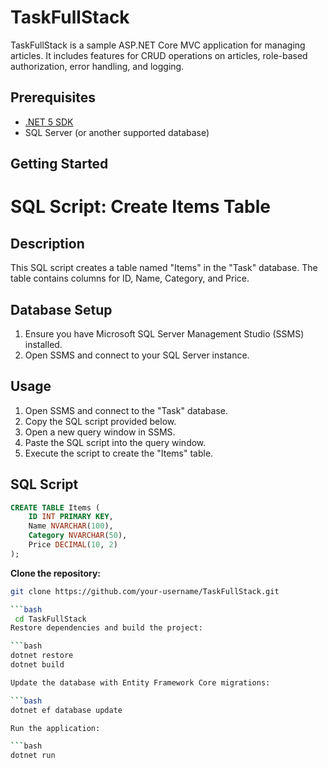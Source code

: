 # TaskFullStack

TaskFullStack is a sample ASP.NET Core MVC application for managing articles. It includes features for CRUD operations on articles, role-based authorization, error handling, and logging.

## Prerequisites

- [.NET 5 SDK](https://dotnet.microsoft.com/download/dotnet/5.0)
- SQL Server (or another supported database)

## Getting Started

# SQL Script: Create Items Table

## Description

This SQL script creates a table named "Items" in the "Task" database. The table contains columns for ID, Name, Category, and Price.

## Database Setup

1. Ensure you have Microsoft SQL Server Management Studio (SSMS) installed.
2. Open SSMS and connect to your SQL Server instance.

## Usage

1. Open SSMS and connect to the "Task" database.
2. Copy the SQL script provided below.
3. Open a new query window in SSMS.
4. Paste the SQL script into the query window.
5. Execute the script to create the "Items" table.

## SQL Script

```sql
CREATE TABLE Items (
    ID INT PRIMARY KEY,
    Name NVARCHAR(100),
    Category NVARCHAR(50),
    Price DECIMAL(10, 2)
);
```
**Clone the repository:**

   ```bash
   git clone https://github.com/your-username/TaskFullStack.git

 ```bash
    cd TaskFullStack
Restore dependencies and build the project:

 ```bash
  dotnet restore
  dotnet build

Update the database with Entity Framework Core migrations:

 ```bash
  dotnet ef database update

Run the application:

 ```bash
  dotnet run


